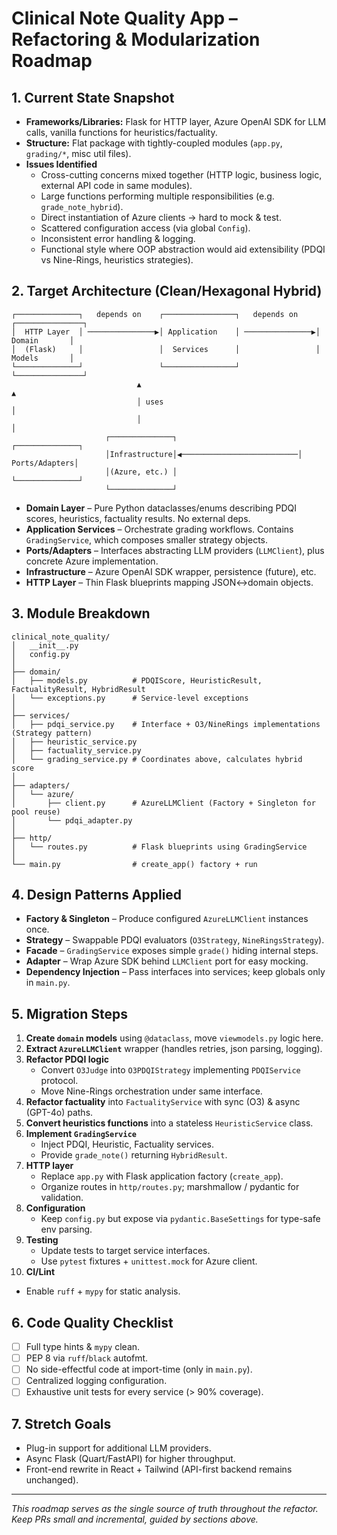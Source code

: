 # Clinical Note Quality App – Refactoring & Modularization Roadmap

## 1. Current State Snapshot

* **Frameworks/Libraries:** Flask for HTTP layer, Azure OpenAI SDK for LLM calls, vanilla functions for heuristics/factuality.
* **Structure:** Flat package with tightly-coupled modules (`app.py`, `grading/*`, misc util files).
* **Issues Identified**
  * Cross-cutting concerns mixed together (HTTP logic, business logic, external API code in same modules).
  * Large functions performing multiple responsibilities (e.g. `grade_note_hybrid`).
  * Direct instantiation of Azure clients → hard to mock & test.
  * Scattered configuration access (via global `Config`).
  * Inconsistent error handling & logging.
  * Functional style where OOP abstraction would aid extensibility (PDQI vs Nine-Rings, heuristics strategies).

## 2. Target Architecture (Clean/Hexagonal Hybrid)

```
┌──────────────┐   depends on    ┌────────────────┐   depends on    ┌───────────────┐
│  HTTP Layer  │ ───────────────▶│ Application    │ ───────────────▶│  Domain       │
│  (Flask)     │                 │  Services      │                 │  Models       │
└──────────────┘                 └────────────────┘                 └───────────────┘
                            ▲                                          ▲
                            │ uses                                     │
                            │                                          │
                     ┌──────────────┐                           ┌──────────────┐
                     │Infrastructure│◀──────────────────────────│ Ports/Adapters│
                     │(Azure, etc.) │                           └──────────────┘
                     └──────────────┘
```

* **Domain Layer** – Pure Python dataclasses/enums describing PDQI scores, heuristics, factuality results. No external deps.
* **Application Services** – Orchestrate grading workflows. Contains `GradingService`, which composes smaller strategy objects.
* **Ports/Adapters** – Interfaces abstracting LLM providers (`LLMClient`), plus concrete Azure implementation.
* **Infrastructure** – Azure OpenAI SDK wrapper, persistence (future), etc.
* **HTTP Layer** – Thin Flask blueprints mapping JSON↔domain objects.

## 3. Module Breakdown

```
clinical_note_quality/
│   __init__.py
│   config.py
│
├── domain/
│   ├── models.py          # PDQIScore, HeuristicResult, FactualityResult, HybridResult
│   └── exceptions.py      # Service-level exceptions
│
├── services/
│   ├── pdqi_service.py    # Interface + O3/NineRings implementations (Strategy pattern)
│   ├── heuristic_service.py
│   ├── factuality_service.py
│   └── grading_service.py # Coordinates above, calculates hybrid score
│
├── adapters/
│   └── azure/
│       ├── client.py      # AzureLLMClient (Factory + Singleton for pool reuse)
│       └── pdqi_adapter.py
│
├── http/
│   └── routes.py          # Flask blueprints using GradingService
│
└── main.py                # create_app() factory + run
```

## 4. Design Patterns Applied

* **Factory & Singleton** – Produce configured `AzureLLMClient` instances once.
* **Strategy** – Swappable PDQI evaluators (`O3Strategy`, `NineRingsStrategy`).
* **Facade** – `GradingService` exposes simple `grade()` hiding internal steps.
* **Adapter** – Wrap Azure SDK behind `LLMClient` port for easy mocking.
* **Dependency Injection** – Pass interfaces into services; keep globals only in `main.py`.

## 5. Migration Steps

1. **Create `domain` models** using `@dataclass`, move `viewmodels.py` logic here.
2. **Extract `AzureLLMClient`** wrapper (handles retries, json parsing, logging).
3. **Refactor PDQI logic**
   * Convert `O3Judge` into `O3PDQIStrategy` implementing `PDQIService` protocol.
   * Move Nine-Rings orchestration under same interface.
4. **Refactor factuality** into `FactualityService` with sync (O3) & async (GPT-4o) paths.
5. **Convert heuristics functions** into a stateless `HeuristicService` class.
6. **Implement `GradingService`**
   * Inject PDQI, Heuristic, Factuality services.
   * Provide `grade_note()` returning `HybridResult`.
7. **HTTP layer**
   * Replace `app.py` with Flask application factory (`create_app`).
   * Organize routes in `http/routes.py`; marshmallow / pydantic for validation.
8. **Configuration**
   * Keep `config.py` but expose via `pydantic.BaseSettings` for type-safe env parsing.
9. **Testing**
   * Update tests to target service interfaces.
   * Use `pytest` fixtures + `unittest.mock` for Azure client.
10. **CI/Lint**
   * Enable `ruff` + `mypy` for static analysis.

## 6. Code Quality Checklist

- [ ] Full type hints & `mypy` clean.
- [ ] PEP 8 via `ruff`/`black` autofmt.
- [ ] No side-effectful code at import-time (only in `main.py`).
- [ ] Centralized logging configuration.
- [ ] Exhaustive unit tests for every service (> 90% coverage).

## 7. Stretch Goals

* Plug-in support for additional LLM providers.
* Async Flask (Quart/FastAPI) for higher throughput.
* Front-end rewrite in React + Tailwind (API-first backend remains unchanged).

---

_This roadmap serves as the single source of truth throughout the refactor. Keep PRs small and incremental, guided by sections above._ 